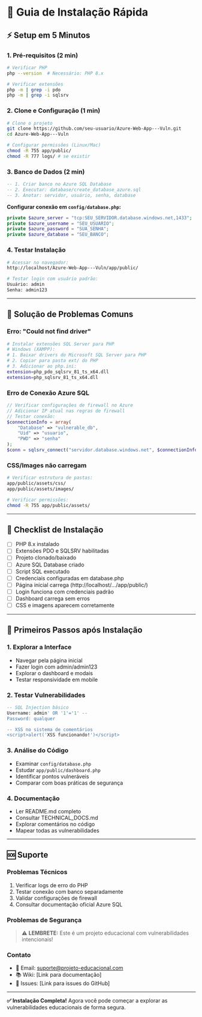 # 🚀 Guia de Instalação Rápida

## ⚡ Setup em 5 Minutos

### 1. Pré-requisitos (2 min)
```bash
# Verificar PHP
php --version  # Necessário: PHP 8.x

# Verificar extensões
php -m | grep -i pdo
php -m | grep -i sqlsrv
```

### 2. Clone e Configuração (1 min)
```bash
# Clone o projeto
git clone https://github.com/seu-usuario/Azure-Web-App---Vuln.git
cd Azure-Web-App---Vuln

# Configurar permissões (Linux/Mac)
chmod -R 755 app/public/
chmod -R 777 logs/ # se existir
```

### 3. Banco de Dados (2 min)
```sql
-- 1. Criar banco no Azure SQL Database
-- 2. Executar: database/create_database_azure.sql
-- 3. Anotar: servidor, usuário, senha, database
```

**Configurar conexão em `config/database.php`:**
```php
private $azure_server = "tcp:SEU_SERVIDOR.database.windows.net,1433";
private $azure_username = "SEU_USUARIO";
private $azure_password = "SUA_SENHA";
private $azure_database = "SEU_BANCO";
```

### 4. Testar Instalação
```bash
# Acessar no navegador:
http://localhost/Azure-Web-App---Vuln/app/public/

# Testar login com usuário padrão:
Usuário: admin
Senha: admin123
```

---

## 🔧 Solução de Problemas Comuns

### Erro: "Could not find driver"
```bash
# Instalar extensões SQL Server para PHP
# Windows (XAMPP):
# 1. Baixar drivers do Microsoft SQL Server para PHP
# 2. Copiar para pasta ext/ do PHP
# 3. Adicionar ao php.ini:
extension=php_pdo_sqlsrv_81_ts_x64.dll
extension=php_sqlsrv_81_ts_x64.dll
```

### Erro de Conexão Azure SQL
```php
// Verificar configurações de firewall no Azure
// Adicionar IP atual nas regras de firewall
// Testar conexão:
$connectionInfo = array(
    "Database" => "vulnerable_db",
    "Uid" => "usuario",
    "PWD" => "senha"
);
$conn = sqlsrv_connect("servidor.database.windows.net", $connectionInfo);
```

### CSS/Images não carregam
```bash
# Verificar estrutura de pastas:
app/public/assets/css/
app/public/assets/images/

# Verificar permissões:
chmod -R 755 app/public/assets/
```

---

## 📝 Checklist de Instalação

- [ ] PHP 8.x instalado
- [ ] Extensões PDO e SQLSRV habilitadas
- [ ] Projeto clonado/baixado
- [ ] Azure SQL Database criado
- [ ] Script SQL executado
- [ ] Credenciais configuradas em database.php
- [ ] Página inicial carrega (http://localhost/.../app/public/)
- [ ] Login funciona com credenciais padrão
- [ ] Dashboard carrega sem erros
- [ ] CSS e imagens aparecem corretamente

---

## 🎯 Primeiros Passos após Instalação

### 1. Explorar a Interface
- Navegar pela página inicial
- Fazer login com admin/admin123
- Explorar o dashboard e modais
- Testar responsividade em mobile

### 2. Testar Vulnerabilidades
```sql
-- SQL Injection básico
Username: admin' OR '1'='1' --
Password: qualquer

-- XSS no sistema de comentários
<script>alert('XSS funcionando!')</script>
```

### 3. Análise do Código
- Examinar `config/database.php`
- Estudar `app/public/dashboard.php`
- Identificar pontos vulneráveis
- Comparar com boas práticas de segurança

### 4. Documentação
- Ler README.md completo
- Consultar TECHNICAL_DOCS.md
- Explorar comentários no código
- Mapear todas as vulnerabilidades

---

## 🆘 Suporte

### Problemas Técnicos
1. Verificar logs de erro do PHP
2. Testar conexão com banco separadamente
3. Validar configurações de firewall
4. Consultar documentação oficial Azure SQL

### Problemas de Segurança
> ⚠️ **LEMBRETE:** Este é um projeto educacional com vulnerabilidades intencionais!

### Contato
- 📧 Email: suporte@projeto-educacional.com
- 📚 Wiki: [Link para documentação]
- 🐛 Issues: [Link para issues do GitHub]

---

**✅ Instalação Completa!** Agora você pode começar a explorar as vulnerabilidades educacionais de forma segura.